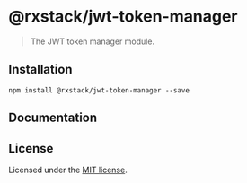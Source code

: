 # @rxstack/jwt-token-manager

> The JWT token manager module.

## Installation

```
npm install @rxstack/jwt-token-manager --save
```

## Documentation

## License

Licensed under the [MIT license](LICENSE).